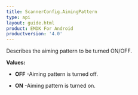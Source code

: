 ```yaml
---
title: ScannerConfig.AimingPattern
type: api
layout: guide.html
product: EMDK For Android
productversion: '4.0'
---
```



Describes the aiming pattern to be turned ON/OFF.

**Values:**

* **OFF** -Aiming pattern is turned off.

* **ON** -Aiming pattern is turned on.









